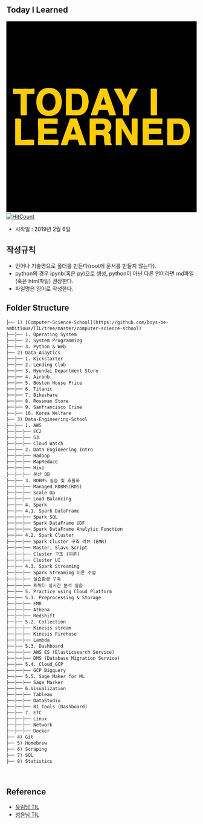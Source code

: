 ## Today I Learned
![today-i-learned](./images/TIL.jpg)
[![HitCount](http://hits.dwyl.io/boys-be-ambitious//TIL.svg)](http://hits.dwyl.io/boys-be-ambitious//TIL)
​
- 시작일 : 2019년 2월 6일
​
## 작성규칙
- 언어나 기술명으로 폴더를 만든다(root에 문서를 만들지 않는다).
- python의 경우 ipynb(혹은 py)으로 생성, python이 아닌 다른 언어라면 md파일(혹은 html파일) 권장한다.
- 파일명은 영어로 작성한다.
​
## Folder Structure
```
├── 1) [Computer-Science-School](https://github.com/boys-be-ambitious/TIL/tree/master/computer-science-school)
├──├── 1. Operating System
├──├── 2. System Programming
├──├── 3. Python & Web
├── 2) Data-Anaytics
├──├── 1. Kickstarter
├──├── 2. Lending Club
├──├── 3. Hyundai Department Store
├──├── 4. Airbnb
├──├── 5. Boston House Price
├──├── 6. Titanic
├──├── 7. Bikeshare
├──├── 8. Rossman Store
├──├── 9. Sanfrancisco Crime
├──├── 10. Korea Welfare 
├── 3) Data-Engineering-School
├──├── 1. AWS
├──├──├── EC2
├──├──├── S3
├──├──├── Cloud Watch
├──├── 2. Data Engineering Intro
├──├──├── Hadoop
├──├──├── MapReduce
├──├──├── Hive
├──├──├── 분산 DB
├──├── 3. RDBMS 실습 및 효율화
├──├──├── Managed RDBMS(RDS)
├──├──├── Scale Up
├──├──├── Load Balancing 
├──├── 4. Spark
├──├── 4.1. Spark DataFrame
├──├──├── Spark SQL
├──├──├── Spark DataFrame UDF
├──├──├── Spark DataFrame Analytic Function
├──├── 4.2. Spark Cluster
├──├──├── Spark Cluster 구축 리뷰 (EMR)
├──├──├── Master, Slave Script
├──├──├── Cluster 구조 (이론)
├──├──├── Cluster UI
├──├── 4.3. Spark Streaming
├──├──├── Spark Streaming 이론 수업
├──├──├── 실습환경 구축
├──├──├── 트위터 실시간 분석 실습
├──├── 5. Practice using Cloud Platform
├──├── 5.1. Preprocessing & Storage
├──├──├── EMR
├──├──├── Athena
├──├──├── Redshift
├──├── 5.2. Collection
├──├──├── Kinesis stream
├──├──├── Kinesis Firehose
├──├──├── Lambda
├──├── 5.3. Dashboard
├──├──├── AWS ES (Elasticsearch Service)
├──├──├── DMS (Database Migration Service)
├──├── 5.4. Cloud_GCP
├──├──├── GCP Bigquery
├──├── 5.5. Sage Maker for ML
├──├──├── Sage Marker
├──├── 6.Visualization
├──├──├── Tableau
├──├──├── DataStudio
├──├──├── BI Tools (Dashboard)
├──├── 7. ETC
├──├──├── Linux
├──├──├── Network
├──├──├── Docker
├── 4) Git
├── 5) Homebrew
├── 6) Scraping
├── 7) SQL
├── 8) Statistics
```
​
## Reference
- [유림님 TIL](https://github.com/milooy/TIL#today-i-learned)
- [성윤님 TIL](https://github.com/zzsza/TIL)
